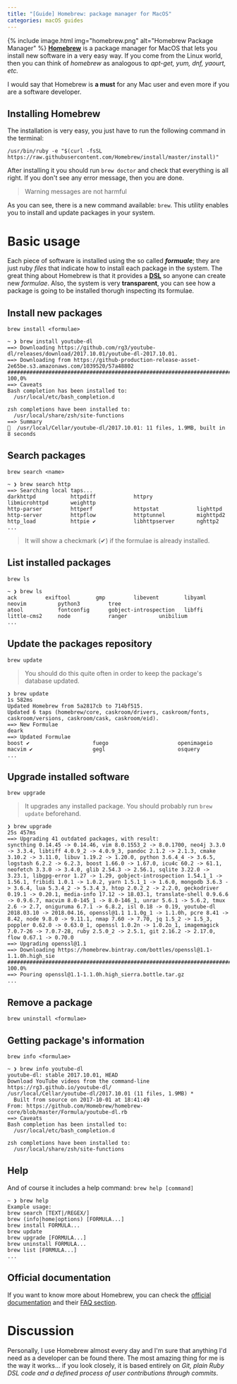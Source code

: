 ```yaml
---
title: "[Guide] Homebrew: package manager for MacOS"
categories: macOS guides
---
```

{% include image.html img="homebrew.png" alt="Homebrew Package Manager" %}
**[Homebrew][Homebrew]** is a package manager for MacOS that lets you install new software in a
very easy way. If you come from the Linux world, then you can think of *homebrew*
as analogous to *apt-get, yum, dnf, yaourt, etc.*

I would say that Homebrew is **a must** for any Mac user and even more if you are a software developer.

## Installing Homebrew

The installation is very easy, you just have to run the following command in the terminal:

```shell
/usr/bin/ruby -e "$(curl -fsSL https://raw.githubusercontent.com/Homebrew/install/master/install)"
```

After installing it you should run `brew doctor` and check that everything is all right. If you don't see any error message, then you are done.
> Warning messages are not harmful

As you can see, there is a new command available: `brew`. This utility enables you to install and update
packages in your system.

# Basic usage
Each piece of software is installed using the so called ***formuale***; they are just ruby *files* that indicate how to install each package in the system.
The great thing about Homebrew is that it provides a **[DSL][DSL]** so anyone can create new *formulae*. Also, the system is very **transparent**, you can see how a package is going to be installed thorugh inspecting its formulae.

## Install new packages
`brew install <formulae>`

```shell
~ ❯ brew install youtube-dl
==> Downloading https://github.com/rg3/youtube-dl/releases/download/2017.10.01/youtube-dl-2017.10.01.
==> Downloading from https://github-production-release-asset-2e65be.s3.amazonaws.com/1039520/57a48802
######################################################################## 100,0%
==> Caveats
Bash completion has been installed to:
  /usr/local/etc/bash_completion.d

zsh completions have been installed to:
  /usr/local/share/zsh/site-functions
==> Summary
🍺  /usr/local/Cellar/youtube-dl/2017.10.01: 11 files, 1.9MB, built in 8 seconds
```

## Search packages
`brew search <name>`
```shell
~ ❯ brew search http
==> Searching local taps...
darkhttpd           httpdiff            httpry              libmicrohttpd       weighttp
http-parser         httperf             httpstat            lighttpd
http-server         httpflow            httptunnel          mighttpd2
http_load           httpie ✔            libhttpserver       nghttp2
...
```

> It will show a checkmark (✔) if the formulae is already installed.

## List installed packages
`brew ls`

```shell
~ ❯ brew ls
ack			exiftool		gmp			libevent		libyaml			neovim			python3			tree
atool			fontconfig		gobject-introspection	libffi			little-cms2		node			ranger			unibilium
...
```

## Update the packages repository
`brew update`
> You should do this quite often in order to keep the package's database updated.

```shell
❯ brew update                                                           1s 582ms
Updated Homebrew from 5a2817cb to 714bf515.
Updated 6 taps (homebrew/core, caskroom/drivers, caskroom/fonts, caskroom/versions, caskroom/cask, caskroom/eid).
==> New Formulae
deark
==> Updated Formulae
boost ✔                    fuego                      openimageio
macvim ✔                   gegl                       osquery
...
```

## Upgrade installed software
`brew upgrade`
> It upgrades any installed package. You should probably run `brew update` beforehand.

```shell
❯ brew upgrade                                                         25s 457ms
==> Upgrading 41 outdated packages, with result:
syncthing 0.14.45 -> 0.14.46, vim 8.0.1553_2 -> 8.0.1700, neo4j 3.3.0 -> 3.3.4, libtiff 4.0.9_2 -> 4.0.9_3, pandoc 2.1.2 -> 2.1.3, cmake 3.10.2 -> 3.11.0, libuv 1.19.2 -> 1.20.0, python 3.6.4_4 -> 3.6.5, logstash 6.2.2 -> 6.2.3, boost 1.66.0 -> 1.67.0, icu4c 60.2 -> 61.1, neofetch 3.3.0 -> 3.4.0, glib 2.54.3 -> 2.56.1, sqlite 3.22.0 -> 3.23.1, libgpg-error 1.27 -> 1.29, gobject-introspection 1.54.1_1 -> 1.56.1, fribidi 1.0.1 -> 1.0.2, yarn 1.5.1_1 -> 1.6.0, mongodb 3.6.3 -> 3.6.4, lua 5.3.4_2 -> 5.3.4_3, htop 2.0.2_2 -> 2.2.0, geckodriver 0.19.1 -> 0.20.1, media-info 17.12 -> 18.03.1, translate-shell 0.9.6.6 -> 0.9.6.7, macvim 8.0-145_1 -> 8.0-146_1, unrar 5.6.1 -> 5.6.2, tmux 2.6 -> 2.7, oniguruma 6.7.1 -> 6.8.2, isl 0.18 -> 0.19, youtube-dl 2018.03.10 -> 2018.04.16, openssl@1.1 1.1.0g_1 -> 1.1.0h, pcre 8.41 -> 8.42, node 9.8.0 -> 9.11.1, nmap 7.60 -> 7.70, jq 1.5_2 -> 1.5_3, poppler 0.62.0 -> 0.63.0_1, openssl 1.0.2n -> 1.0.2o_1, imagemagick 7.0.7-26 -> 7.0.7-28, ruby 2.5.0_2 -> 2.5.1, git 2.16.2 -> 2.17.0, flow 0.67.1 -> 0.70.0
==> Upgrading openssl@1.1
==> Downloading https://homebrew.bintray.com/bottles/openssl@1.1-1.1.0h.high_sie
######################################################################## 100.0%
==> Pouring openssl@1.1-1.1.0h.high_sierra.bottle.tar.gz
...
```

## Remove a package
`brew uninstall <formulae>`

## Getting package's information
`brew info <formulae>`
```shell
~ ❯ brew info youtube-dl
youtube-dl: stable 2017.10.01, HEAD
Download YouTube videos from the command-line
https://rg3.github.io/youtube-dl/
/usr/local/Cellar/youtube-dl/2017.10.01 (11 files, 1.9MB) *
  Built from source on 2017-10-01 at 18:41:49
From: https://github.com/Homebrew/homebrew-core/blob/master/Formula/youtube-dl.rb
==> Caveats
Bash completion has been installed to:
  /usr/local/etc/bash_completion.d

zsh completions have been installed to:
  /usr/local/share/zsh/site-functions
```

## Help
And of course it includes a help command:
`brew help [command]`
```shell
~ ❯ brew help
Example usage:
brew search [TEXT|/REGEX/]
brew (info|home|options) [FORMULA...]
brew install FORMULA...
brew update
brew upgrade [FORMULA...]
brew uninstall FORMULA...
brew list [FORMULA...]
...
```

## Official documentation
If you want to know more about Homebrew, you can check the [official documentation][Docs]
and their [FAQ section][FAQ].


# Discussion
Personally, I use Homebrew almost every day and I'm sure that anything I'd need as a developer can
be found there. The most amazing thing for me is the way it works... if you look closely, it is based
entirely on *Git, plain Ruby DSL code and a defined process of user contributions through commits*.

[Homebrew]: https://brew.sh/
[Docs]: https://docs.brew.sh/
[FAQ]: https://docs.brew.sh/FAQ
[DSL]: https://en.wikipedia.org/wiki/Domain-specific_language